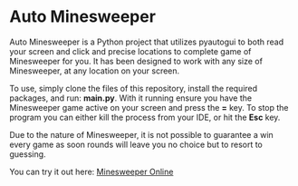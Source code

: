 # Auto Minesweeper
Auto Minesweeper is a Python project that utilizes pyautogui to both read your screen and click and precise locations to complete game of Minesweeper for you. 
It has been designed to work with any size of Minesweeper, at any location on your screen.

To use, simply clone the files of this repository, install the required packages, and run: **main.py**.
With it running ensure you have the Minesweeper game active on your screen and press the **=** key. To stop the program you can either kill the process from your IDE, or hit the **Esc** key.

Due to the nature of Minesweeper, it is not possible to guarantee a win every game as soon rounds will leave you no choice but to resort to guessing. 

You can try it out here: [Minesweeper Online](https://minesweeperonline.com/#beginner)
